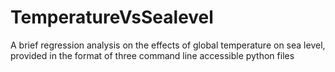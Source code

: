 # TemperatureVsSealevel
A brief regression analysis on the effects of global temperature on sea level, provided in the format of three command line accessible python files
